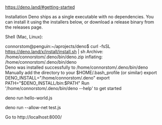 

https://deno.land/#getting-started


Installation
Deno ships as a single executable with no dependencies. You can install it using the installers below, or download a release binary from the releases page.

Shell (Mac, Linux):

connorstom@penguin:~/aprojects/deno$ curl -fsSL https://deno.land/x/install/install.sh | sh
Archive:  /home/connorstom/.deno/bin/deno.zip
  inflating: /home/connorstom/.deno/bin/deno  
Deno was installed successfully to /home/connorstom/.deno/bin/deno
Manually add the directory to your $HOME/.bash_profile (or similar)
  export DENO_INSTALL="/home/connorstom/.deno"
  export PATH="$DENO_INSTALL/bin:$PATH"
Run '/home/connorstom/.deno/bin/deno --help' to get started

deno run hello-world.js


deno run --allow-net test.js

Go to 
http://localhost:8000/










